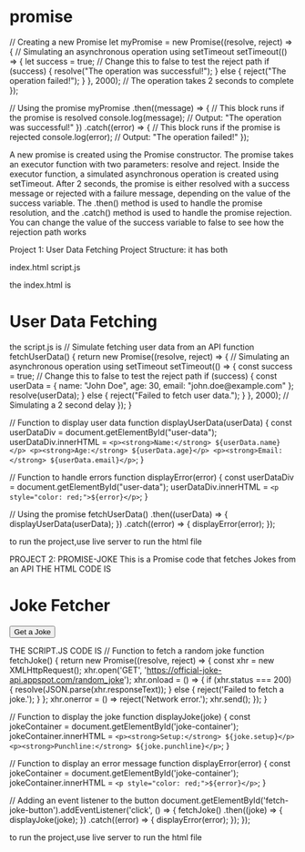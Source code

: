 # promise


// Creating a new Promise
let myPromise = new Promise((resolve, reject) => {
  // Simulating an asynchronous operation using setTimeout
  setTimeout(() => {
    let success = true; // Change this to false to test the reject path
    if (success) {
      resolve("The operation was successful!");
    } else {
      reject("The operation failed!");
    }
  }, 2000); // The operation takes 2 seconds to complete
});

// Using the promise
myPromise
  .then((message) => {
    // This block runs if the promise is resolved
    console.log(message); // Output: "The operation was successful!"
  })
  .catch((error) => {
    // This block runs if the promise is rejected
    console.log(error); // Output: "The operation failed!"
  });


A new promise is created using the Promise constructor.
The promise takes an executor function with two parameters: resolve and reject.
Inside the executor function, a simulated asynchronous operation is created using setTimeout.
After 2 seconds, the promise is either resolved with a success message or rejected with a failure message, depending on the value of the success variable.
The .then() method is used to handle the promise resolution, and the .catch() method is used to handle the promise rejection.
You can change the value of the success variable to false to see how the rejection path works

Project 1: User Data Fetching
Project Structure: it has both 

index.html
script.js

the index.html is
<!DOCTYPE html>
<html lang="en">
<head>
    <meta charset="UTF-8">
    <meta name="viewport" content="width=device-width, initial-scale=1.0">
    <title>Promise user-data</title>
</head>
<body>
    <h1>User Data Fetching </h1>
    <div id="user-data"></div>
    <script src="script.js"></script>
</body>
</html>
 the script.js is 
 // Simulate fetching user data from an API
function fetchUserData() {
    return new Promise((resolve, reject) => {
      // Simulating an asynchronous operation using setTimeout
      setTimeout(() => {
        const success = true; // Change this to false to test the reject path
        if (success) {
          const userData = {
            name: "John Doe",
            age: 30,
            email: "john.doe@example.com"
          };
          resolve(userData);
        } else {
          reject("Failed to fetch user data.");
        }
      }, 2000); // Simulating a 2 second delay
    });
  }
  
  // Function to display user data
  function displayUserData(userData) {
    const userDataDiv = document.getElementById("user-data");
    userDataDiv.innerHTML = `
      <p><strong>Name:</strong> ${userData.name}</p>
      <p><strong>Age:</strong> ${userData.age}</p>
      <p><strong>Email:</strong> ${userData.email}</p>
    `;
  }
  
  // Function to handle errors
  function displayError(error) {
    const userDataDiv = document.getElementById("user-data");
    userDataDiv.innerHTML = `<p style="color: red;">${error}</p>`;
  }
  
  // Using the promise
  fetchUserData()
    .then((userData) => {
      displayUserData(userData);
    })
    .catch((error) => {
      displayError(error);
    });


   to run the project,use live server to run the html file


 PROJECT 2: PROMISE-JOKE 
  This is a Promise code that fetches Jokes from an API
  THE HTML CODE IS
  <!DOCTYPE html>
<html lang="en">
<head>
    <meta charset="UTF-8">
    <meta name="viewport" content="width=device-width, initial-scale=1.0">
    <title>Joke </title>
</head>
<body>
    <h1>Joke Fetcher</h1>
    <button id="fetch-joke-button">Get a Joke</button>
    <div id="joke-container"></div>
    <script src="script.js"></script>
</body>
</html>

THE SCRIPT.JS CODE IS
// Function to fetch a random joke
function fetchJoke() {
    return new Promise((resolve, reject) => {
      const xhr = new XMLHttpRequest();
      xhr.open('GET', 'https://official-joke-api.appspot.com/random_joke');
      xhr.onload = () => {
        if (xhr.status === 200) {
          resolve(JSON.parse(xhr.responseText));
        } else {
          reject('Failed to fetch a joke.');
        }
      };
      xhr.onerror = () => reject('Network error.');
      xhr.send();
    });
  }
  
  // Function to display the joke
  function displayJoke(joke) {
    const jokeContainer = document.getElementById('joke-container');
    jokeContainer.innerHTML = `
      <p><strong>Setup:</strong> ${joke.setup}</p>
      <p><strong>Punchline:</strong> ${joke.punchline}</p>
    `;
  }
  
  // Function to display an error message
  function displayError(error) {
    const jokeContainer = document.getElementById('joke-container');
    jokeContainer.innerHTML = `<p style="color: red;">${error}</p>`;
  }
  
  // Adding an event listener to the button
  document.getElementById('fetch-joke-button').addEventListener('click', () => {
    fetchJoke()
      .then((joke) => {
        displayJoke(joke);
      })
      .catch((error) => {
        displayError(error);
      });
  });

   to run the project,use live server to run the html file


